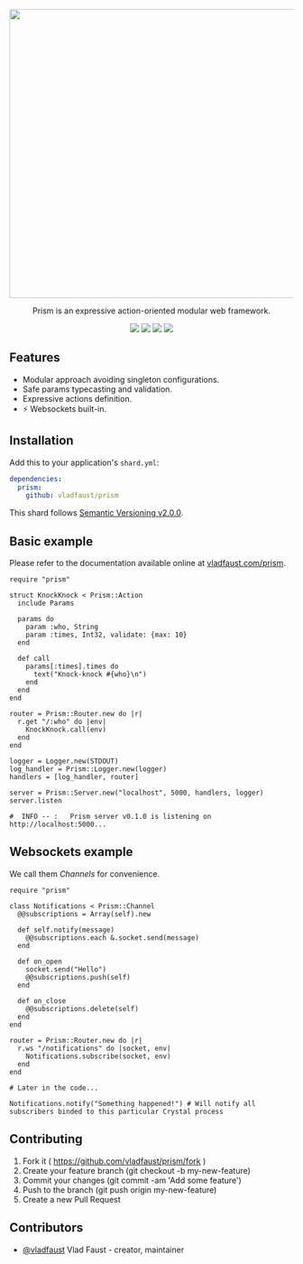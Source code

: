 <p align="center">
   <img src="https://user-images.githubusercontent.com/7955682/34328806-bc11f268-e8fa-11e7-9c7d-2c852578546f.png" width="512" />
</p>
<p align="center">
   Prism is an expressive action-oriented modular web framework.
</p>
<p align="center">
   <a href="https://crystal-lang.org/">
      <img src="https://img.shields.io/badge/built%20with-crystal-000000.svg?style=flat-square" /></a>
   <a href="https://travis-ci.org/vladfaust/prism">
      <img src="https://img.shields.io/travis/vladfaust/prism/master.svg?style=flat-square" /></a>
   <a href="https://vladfaust.com/prism">
      <img src="https://img.shields.io/badge/docs-available-brightgreen.svg?style=flat-square" /></a>
   <a href="https://github.com/vladfaust/prism/releases">
      <img src="https://img.shields.io/github/release/vladfaust/prism.svg?style=flat-square" /></a>
</p>

## Features

- Modular approach avoiding singleton configurations.
- Safe params typecasting and validation.
- Expressive actions definition.
- ⚡️ Websockets built-in.

## Installation

Add this to your application's `shard.yml`:

```yaml
dependencies:
  prism:
    github: vladfaust/prism
```

This shard follows [Semantic Versioning v2.0.0](http://semver.org/).

## Basic example

Please refer to the documentation available online at [vladfaust.com/prism](https://vladfaust.com/prism).

```crystal
require "prism"

struct KnockKnock < Prism::Action
  include Params

  params do
    param :who, String
    param :times, Int32, validate: {max: 10}
  end

  def call
    params[:times].times do
      text("Knock-knock #{who}\n")
    end
  end
end

router = Prism::Router.new do |r|
  r.get "/:who" do |env|
    KnockKnock.call(env)
  end
end

logger = Logger.new(STDOUT)
log_handler = Prism::Logger.new(logger)
handlers = [log_handler, router]

server = Prism::Server.new("localhost", 5000, handlers, logger)
server.listen

#  INFO -- :   Prism server v0.1.0 is listening on http://localhost:5000...
```

## Websockets example

We call them *Channels* for convenience.

```crystal
require "prism"

class Notifications < Prism::Channel
  @@subscriptions = Array(self).new

  def self.notify(message)
    @@subscriptions.each &.socket.send(message)
  end

  def on_open
    socket.send("Hello")
    @@subscriptions.push(self)
  end

  def on_close
    @@subscriptions.delete(self)
  end
end

router = Prism::Router.new do |r|
  r.ws "/notifications" do |socket, env|
    Notifications.subscribe(socket, env)
  end
end

# Later in the code...

Notifications.notify("Something happened!") # Will notify all subscribers binded to this particular Crystal process
```

## Contributing

1. Fork it ( https://github.com/vladfaust/prism/fork )
2. Create your feature branch (git checkout -b my-new-feature)
3. Commit your changes (git commit -am 'Add some feature')
4. Push to the branch (git push origin my-new-feature)
5. Create a new Pull Request

## Contributors

- [@vladfaust](https://github.com/vladfaust) Vlad Faust - creator, maintainer
